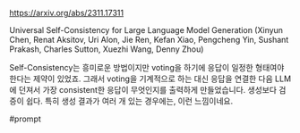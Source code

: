 https://arxiv.org/abs/2311.17311

Universal Self-Consistency for Large Language Model Generation (Xinyun Chen, Renat Aksitov, Uri Alon, Jie Ren, Kefan Xiao, Pengcheng Yin, Sushant Prakash, Charles Sutton, Xuezhi Wang, Denny Zhou)

Self-Consistency는 흥미로운 방법이지만 voting을 하기에 응답이 일정한 형태여야 한다는 제약이 있었죠. 그래서 voting을 기계적으로 하는 대신 응답을 연결한 다음 LLM에 던져서 가장 consistent한 응답이 무엇인지를 출력하게 만들었습니다. 생성보다 검증이 쉽다. 특히 생성 결과가 여러 개 있는 경우에는, 이런 느낌이네요.

#prompt 